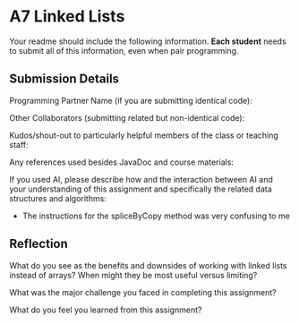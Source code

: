 # A7 Linked Lists

Your readme should include the following information. **Each student** needs to submit all of this information, even when pair programming. 

## Submission Details

Programming Partner Name (if you are submitting identical code):


Other Collaborators (submitting related but non-identical code):


Kudos/shout-out to particularly helpful members of the class or teaching staff:


Any references used besides JavaDoc and course materials:


If you used AI, please describe how and the interaction between AI and your understanding of this assignment and specifically the related data structures and algorithms:
- The instructions for the spliceByCopy method was very confusing to me 


## Reflection

What do you see as the benefits and downsides of working with linked lists instead of arrays? When might they be most useful versus limiting?


What was the major challenge you faced in completing this assignment?


What do you feel you learned from this assignment?


